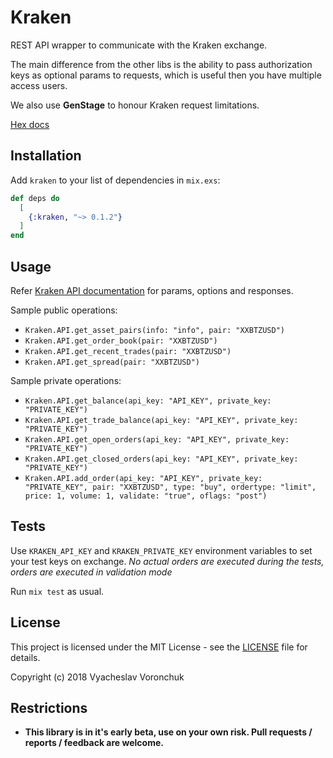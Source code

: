 # Kraken
REST API wrapper to communicate with the Kraken exchange.

The main difference from the other libs is the ability to pass authorization keys as optional params to requests,
which is useful then you have multiple access users. 

We also use **GenStage** to honour Kraken request limitations.

[Hex docs](https://hexdocs.pm/kraken/Kraken.API.html)

## Installation
Add `kraken` to your list of dependencies in `mix.exs`:

```elixir
def deps do
  [
    {:kraken, "~> 0.1.2"}
  ]
end
```

## Usage
Refer [Kraken API documentation](https://www.kraken.com/help/api) for params, options and responses.

Sample public operations:

* `Kraken.API.get_asset_pairs(info: "info", pair: "XXBTZUSD")`
* `Kraken.API.get_order_book(pair: "XXBTZUSD")`
* `Kraken.API.get_recent_trades(pair: "XXBTZUSD")`
* `Kraken.API.get_spread(pair: "XXBTZUSD")`

Sample private operations:

* `Kraken.API.get_balance(api_key: "API_KEY", private_key: "PRIVATE_KEY")`
* `Kraken.API.get_trade_balance(api_key: "API_KEY", private_key: "PRIVATE_KEY")`
* `Kraken.API.get_open_orders(api_key: "API_KEY", private_key: "PRIVATE_KEY")`
* `Kraken.API.get_closed_orders(api_key: "API_KEY", private_key: "PRIVATE_KEY")`
* `Kraken.API.add_order(api_key: "API_KEY", private_key: "PRIVATE_KEY", pair: "XXBTZUSD", type: "buy", ordertype: "limit", price: 1, volume: 1, validate: "true", oflags: "post")`


## Tests
Use `KRAKEN_API_KEY` and `KRAKEN_PRIVATE_KEY` environment variables to set your test keys on exchange.
*No actual orders are executed during the tests, orders are executed in validation mode*

Run `mix test` as usual.

## License

This project is licensed under the MIT License - see the [LICENSE](LICENSE) file for details.

Copyright (c) 2018 Vyacheslav Voronchuk

## Restrictions
* __This library is in it's early beta, use on your own risk. Pull requests / reports / feedback are welcome.__
